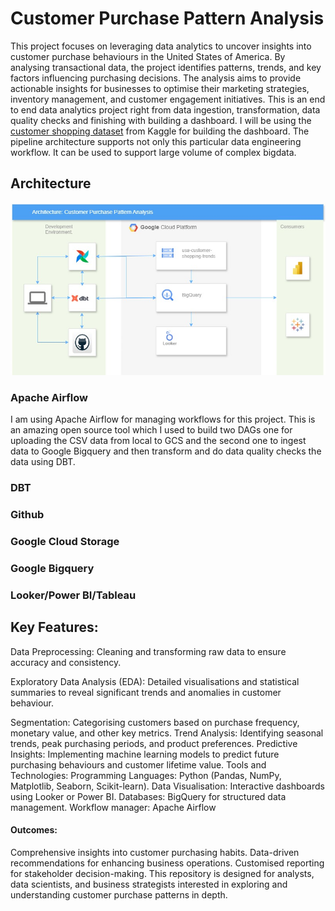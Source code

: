 # Customer Purchase Pattern Analysis

This project focuses on leveraging data analytics to uncover insights into customer purchase behaviours in the United States of America. By analysing transactional data, the project identifies patterns, trends, and key factors influencing purchasing decisions. The analysis aims to provide actionable insights for businesses to optimise their marketing strategies, inventory management, and customer engagement initiatives. This is an end to end data analytics project right from data ingestion, transformation, data quality checks and finishing with building a dashboard. I will be using the [customer shopping dataset](https://www.kaggle.com/datasets/bhadramohit/customer-shopping-latest-trends-dataset) from Kaggle for building the dashboard. The pipeline architecture supports not only this particular data engineering workflow. It can be used to support large volume of complex bigdata.

## Architecture

![Customer diagram](/diagrams/Architecture.jpg)

### Apache Airflow
I am using Apache Airflow for managing workflows for this project. This is an amazing open source tool which I used to build two DAGs one for uploading the CSV data from local to GCS and the second one to ingest data to Google Bigquery and then transform and do data quality checks the data using DBT. 

### DBT



### Github

### Google Cloud Storage

### Google Bigquery

### Looker/Power BI/Tableau







## Key Features:
Data Preprocessing: Cleaning and transforming raw data to ensure accuracy and consistency.

Exploratory Data Analysis (EDA): Detailed visualisations and statistical summaries to reveal significant trends and anomalies in customer behaviour.

Segmentation: Categorising customers based on purchase frequency, monetary value, and other key metrics.
Trend Analysis: Identifying seasonal trends, peak purchasing periods, and product preferences.
Predictive Insights: Implementing machine learning models to predict future purchasing behaviours and customer lifetime value.
Tools and Technologies:
Programming Languages: Python (Pandas, NumPy, Matplotlib, Seaborn, Scikit-learn).
Data Visualisation: Interactive dashboards using Looker or Power BI.
Databases: BigQuery for structured data management.
Workflow manager: Apache Airflow


#### Outcomes:

Comprehensive insights into customer purchasing habits.
Data-driven recommendations for enhancing business operations.
Customised reporting for stakeholder decision-making.
This repository is designed for analysts, data scientists, and business strategists interested in exploring and understanding customer purchase patterns in depth.